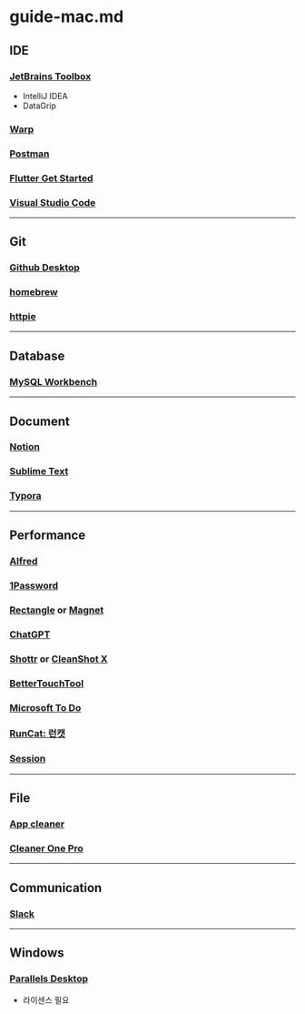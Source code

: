 # guide-mac.md

## IDE

### [JetBrains Toolbox](https://www.jetbrains.com/toolbox-app)

- IntelliJ IDEA
- DataGrip

### [Warp](https://warp.dev)

### [Postman](https://www.postman.com)

### [Flutter Get Started](https://flutter.dev/docs/get-started/install/macos)

### [Visual Studio Code](https://code.visualstudio.com)

---

## Git

### [Github Desktop](https://desktop.github.com)

### [homebrew](https://brew.sh)

### [httpie](https://httpie.io)

---

## Database

### [MySQL Workbench](https://dev.mysql.com/downloads/workbench)

---

## Document

### [Notion](https://www.notion.so)

### [Sublime Text](https://www.sublimetext.com)

### [Typora](https://typora.io)

---

## Performance

### [Alfred](https://www.alfredapp.com)

### [1Password](https://1password.com)

### [Rectangle](https://rectangleapp.com) or [Magnet](https://magnet.crowdcafe.com)

### [ChatGPT](https://chat.openai.com)

### [Shottr](https://shottr.cc) or [CleanShot X](https://cleanshot.com)

### [BetterTouchTool](https://folivora.ai)

### [Microsoft To Do](https://to-do.office.com/tasks/)

### [RunCat: 런캣](https://apps.apple.com/kr/app/runcat/id1429033973?mt)

### [Session](https://www.stayinsession.com)

---

## File

### [App cleaner](https://freemacsoft.net/appcleaner/)

### [Cleaner One Pro](https://apps.apple.com/kr/app/cleaner-one-pro-디스크-정리/id1133028347)

---

## Communication

### [Slack](https://slack.com/intl/ko-kr/downloads/mac?geocode=ko-kr)

---

## Windows

### [Parallels Desktop](https://www.parallels.com/kr/products/desktop)

- 라이센스 필요
